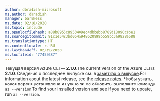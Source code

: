 ```yaml
---
author: dbradish-microsoft
ms.author: dbradish
manager: barbkess
ms.date: 02/18/2020
ms.topic: include
ms.openlocfilehash: a88b8955c8953409ec4dbbebb8789318090c8be1
ms.sourcegitcommit: 91c1e5423bd054a948620999b559bc3a9828a688
ms.translationtype: HT
ms.contentlocale: ru-RU
ms.lasthandoff: 02/19/2020
ms.locfileid: "77453687"
---
```

<span data-ttu-id="9e83d-101">Текущая версия Azure CLI — __2.1.0__.</span><span class="sxs-lookup"><span data-stu-id="9e83d-101">The current version of the Azure CLI is __2.1.0__.</span></span> <span data-ttu-id="9e83d-102">Сведения о последнем выпуске см. в [заметках о выпуске](../release-notes-azure-cli.md).</span><span class="sxs-lookup"><span data-stu-id="9e83d-102">For information about the latest release, see the [release notes](../release-notes-azure-cli.md).</span></span> <span data-ttu-id="9e83d-103">Чтобы узнать, какая версия установлена и нужно ли ее обновить, выполните команду `az --version`.</span><span class="sxs-lookup"><span data-stu-id="9e83d-103">To find your installed version and see if you need to update, run `az --version`.</span></span>
